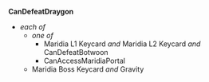 ﻿**CanDefeatDraygon**

- *each of*
  - *one of*
    - Maridia L1 Keycard *and* Maridia L2 Keycard *and* CanDefeatBotwoon
    - CanAccessMaridiaPortal
  - Maridia Boss Keycard *and* Gravity

